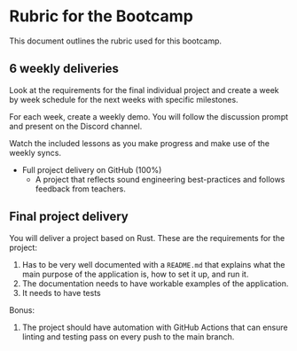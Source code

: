 # Rubric for the Bootcamp

This document outlines the rubric used for this bootcamp.

## 6 weekly deliveries

Look at the requirements for the final individual project and create a week by
week schedule for the next weeks with specific milestones.

For each week, create a weekly demo. You will follow the discussion prompt and present on the Discord channel.

Watch the included lessons as you make progress and make use of the weekly syncs.

* Full project delivery on GitHub (100%)
    * A project that reflects sound engineering best-practices and follows feedback from teachers.


## Final project delivery

You will deliver a project based on Rust. These are the requirements
for the project:

1. Has to be very well documented with a `README.md` that explains what the main
   purpose of the application is, how to set it up, and run it.
1. The documentation needs to have workable examples of the application.
1. It needs to have tests


Bonus:

1. The project should have automation with GitHub Actions that can ensure linting and testing pass on every push to the main branch.

